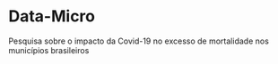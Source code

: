 # Data-Micro
Pesquisa sobre o impacto da Covid-19 no excesso de mortalidade nos municípios brasileiros
